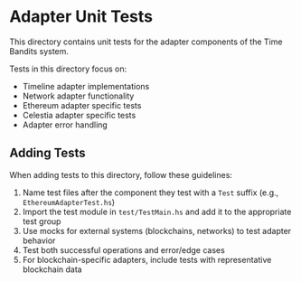 # Adapter Unit Tests

This directory contains unit tests for the adapter components of the Time Bandits system.

Tests in this directory focus on:

- Timeline adapter implementations
- Network adapter functionality
- Ethereum adapter specific tests
- Celestia adapter specific tests
- Adapter error handling

## Adding Tests

When adding tests to this directory, follow these guidelines:

1. Name test files after the component they test with a `Test` suffix (e.g., `EthereumAdapterTest.hs`)
2. Import the test module in `test/TestMain.hs` and add it to the appropriate test group
3. Use mocks for external systems (blockchains, networks) to test adapter behavior
4. Test both successful operations and error/edge cases
5. For blockchain-specific adapters, include tests with representative blockchain data 
